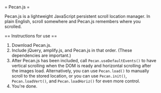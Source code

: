= Pecan.js =

Pecan.js is a lightweight JavaScript persistent scroll location manager.  In plain English, scroll somewhere and Pecan.js remembers where you scrolled.

== Instructions for use ==

1.  Download Pecan.js.
2.  Include jQuery, amplify.js, and Pecan.js in that order.  (These dependencies are important.)
3.  After Pecan.js has been included, call `Pecan.useDefaultEvents()` to have vertical scrolling when the DOM is ready and horizontal scrolling after the images load.  Alternatively, you can use `Pecan.load()` to manually scroll to the stored location, or you can use `Pecan.init()`, `Pecan.loadVert()`, and `Pecan.loadHoriz()` for even more control.
4.  You're done.